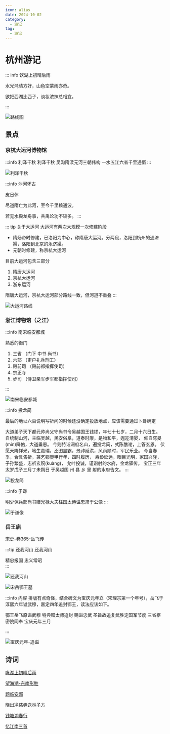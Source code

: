 ```yaml
---
icon: alias
date: 2024-10-02
category:
  - 游记
tag:
  - 游记
---
```


# 杭州游记


<!-- more -->


::: info 饮湖上初晴后雨 

水光<pinyin text="潋" title="liàn"></pinyin>滟晴方好，山色空蒙雨亦奇。

欲把西湖比西子，淡妆浓抹总相宜。

:::

![路线图](http://cdnblog.laikecc.xyz/1003_%E6%9D%AD%E5%B7%9E%E8%B7%AF%E7%BA%BF.png)

## 景点

<sblg-rate rate="5"></sblg-rate>

### 京杭大运河博物馆


:::info 利泽千秋
    利泽千秋
吴沟隋渎元河三朝伟构
一水五江六省千里通衢
:::

![利泽千秋](http://cdnblog.laikecc.xyz/%E5%A4%A7%E8%BF%90%E6%B2%B3-%E5%88%A9%E6%B3%BD%E5%8D%83%E7%A7%8B.jpeg)

:::info 汴河怀古

皮日休

尽道隋亡为此河，至今千里赖通波。

若无水殿龙舟事，共禹论功不较多。
:::

::: tip 关于大运河
大运河有两次大规模一次修建阶段
 - 隋炀帝时修建，已洛阳为中心，称隋唐大运河。分两段，洛阳到杭州的通济渠，洛阳到北京的永济渠。
 - 元朝时修建，称京杭大运河

目前大运河包含三部分

 1. 隋唐大运河
 2. 京杭大运河
 3. 浙东运河

 隋唐大运河，京杭大运河部分路线一致，但河道不重叠
:::

![大运河路线](https://cdn.jsdelivr.net/gh/qynx/cdns@main/blog/%E5%A4%A7%E8%BF%90%E6%B2%B3.jpeg)

### 浙江博物馆（之江）

<sblg-rate rate="4"></sblg-rate>

:::info 南宋临安都城

熟悉的衙门

1. 三省   （门下 中书 尚书）
2. 六部   （吏户礼兵刑工）
3. 殿前司 （殿前都指挥使司）
4. 宗正寺
5. 步司   （侍卫亲军步军都指挥使司）

:::

![南宋临安都城](http://cdnblog.laikecc.xyz/%E5%8D%97%E5%AE%8B-%E4%B8%B4%E5%AE%89%E9%83%BD%E5%9F%8E.webp)


:::info  投龙简

最后的地址六百说明写祈问的时候还没确定投放地点，应该需要通过卜卦确定

大道弟子天下都元帅尚父守尚书令吴越国王钱镠，年七十七岁，二月十六日生。
自统制山河，主临吴越，民安俗阜，道泰时康，是物和平，遐迩清晏，
仰自穹旻(mín)降佑，大道垂恩。
今则特诣洞府名山，遍投龙简，式陈醮谢，上答玄恩。
伏愿天降祥光，地生嘉瑞，丕图显霸，景祚延洪，风雨顺时，军民乐业。
今当春季，合具告祈，兼乞镠庚甲行年，四时履历，
寿龄延远，眼目光明，家国兴隆，子孙繁盛，志祈玄贶(kuàng)，
允叶投诚，谨诣射的水府，金龙驿传。
宝正三年太岁戊子三月丁未朔日
于吴越国 州 县 乡 里 射的水府告文。
:::

![投龙简](http://cdnblog.laikecc.xyz/%E9%92%B1%E9%95%A0-77-%E6%8A%95%E9%BE%99%E7%AE%80.webp)


:::info 于谦

明少保兵部尚书赠光禄大夫柱国太傅谥忠肃于公像
:::

![于谦像](http://cdnblog.laikecc.xyz/%E4%BA%8E%E8%B0%A6-%E5%8D%8A%E8%BA%AB%E5%83%8F.webp)


### 岳王庙

<sblg-rate rate="5"></sblg-rate>

[宋史-卷365-岳飞传](https://zh.wikisource.org/wiki/%E5%AE%8B%E5%8F%B2/%E5%8D%B7365)


:::tip 还我河山
      还我河山

精忠报国      忠义常昭     
:::

![还我河山](http://cdnblog.laikecc.xyz/%E8%BF%98%E6%88%91%E6%B2%B3%E5%B1%B1.jpeg)



![宋岳鄂王墓](http://cdnblog.laikecc.xyz/%E5%AE%8B%E5%B2%B3%E9%84%82%E5%BF%A0%E6%AD%A6%E7%8E%8B%E9%A3%9E%E5%A2%93.jpeg)

:::info  内容 
排版有点奇怪，结合碑文为宝庆元年立（宋理宗第一个年号），岳飞于淳熙六年谥武穆，嘉定四年追封鄂王，读法应该如下。


鄂王岳飞原谥武穆 特典赠太师追封 赐谥忠武
圣旨故追复武胜定国军节度
三省枢密院同奉
宝庆元年三月

:::

![宝庆元年-追谥](http://cdnblog.laikecc.xyz/%E5%AE%9D%E5%BA%86%E5%8E%9F%E5%B9%B4-%E8%BF%BD%E8%B0%A5%E5%B2%B3%E9%A3%9E.jpeg)

## 诗词

[咏湖上初晴后雨](../诗词/赵宋/饮湖上初晴后雨.md)

[望海潮-东南形胜](../诗词/赵宋/望海潮_东南形胜.md)

[题临安邸](../诗词/赵宋/题临安邸.md)

[晓出净慈寺送林子方](../诗词/赵宋/晓出净慈寺送林子方.md)

[钱塘湖春行](../诗词/李唐/钱塘湖春行.md)


[忆江南三首](../诗词/李唐/忆江南三首.md)